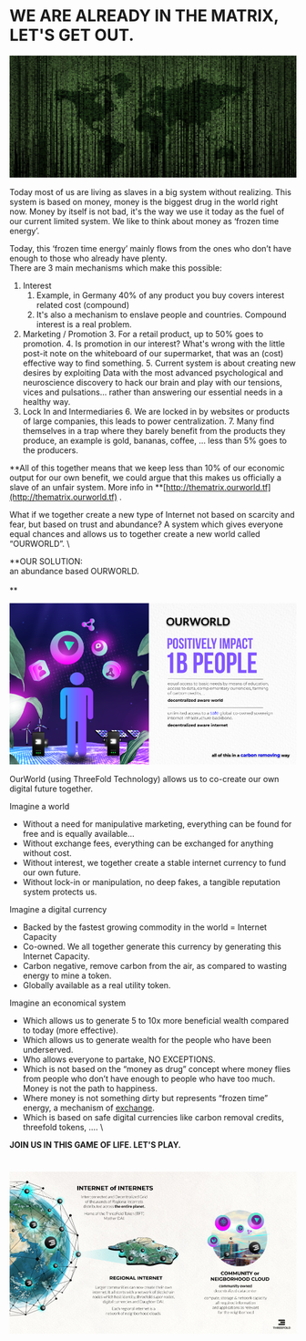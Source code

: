 
# WE ARE ALREADY IN THE MATRIX, LET'S GET OUT.

![alt_text](img/matrix.png "image_tooltip")

Today most of us are living as slaves in a big system without realizing. This system is based on money, money is the biggest drug in the world right now. Money by itself is not bad, it's the way we use it today as the fuel of our current limited system. We like to think about money as ‘frozen time energy’. 

Today, this ‘frozen time energy’ mainly flows from the ones who don’t have enough to those who already have plenty. \
There are 3 main mechanisms which make this possible:



1. Interest
    1. Example, in Germany 40% of any product you buy covers interest related cost (compound)
    2. It's also a mechanism to enslave people and countries. Compound interest is a real problem.
2. Marketing / Promotion 
    3. For a retail product, up to 50% goes to promotion.
    4. Is promotion in our interest? What's wrong with the little post-it note on the whiteboard of our supermarket, that was an (cost) effective way to find something.
    5. Current system is about creating new desires by exploiting Data with the most advanced psychological and neuroscience discovery to hack our brain and play with our tensions, vices and pulsations... rather than answering our essential needs in a healthy way.
3. Lock In and Intermediaries
    6. We are locked in by websites or products of large companies, this leads to power centralization.
    7. Many find themselves in a trap where they barely benefit from the products they produce, an example is gold, bananas, coffee, … less than 5% goes to the producers.

**All of this together means that we keep less than 10% of our economic output for our own benefit, we could argue that this makes us officially a slave of an unfair system. More info in **[http://thematrix.ourworld.tf](http://thematrix.ourworld.tf) .

What if we together create a new type of Internet not based on scarcity and fear, but based on trust and abundance? A system which gives everyone equal chances and allows us to together create a new world called “OURWORLD”. \


**OUR SOLUTION:  \
an abundance based OURWORLD. \
 \
**





![alt_text](img/positive_impact.png "image_tooltip")


OurWorld (using ThreeFold Technology) allows us to co-create our own digital future together.

Imagine a world 



* Without a need for manipulative marketing, everything can be found for free and is equally available…
* Without exchange fees, everything can be exchanged for anything without cost.
* Without interest, we together create a stable internet currency to fund our own future.
* Without lock-in or manipulation, no deep fakes, a tangible reputation system protects us.

Imagine a digital currency



* Backed by the fastest growing commodity in the world = Internet Capacity
* Co-owned. We all together generate this currency by generating this Internet Capacity.
* Carbon negative, remove carbon from the air, as compared to wasting energy to mine a token.
* Globally available as a real utility token.

Imagine an economical system



* Which allows us to generate 5 to 10x more beneficial wealth compared to today (more effective).
* Which allows us to generate wealth for the people who have been underserved.
* Who allows everyone to partake, NO EXCEPTIONS.
* Which is not based on the “money as drug” concept where money flies from people who don’t have enough to people who have too much. Money is not the path to happiness.
* Where money is not something dirty but represents “frozen time” energy, a mechanism of <span style="text-decoration:underline;">exchange</span>.
* Which is based on safe digital currencies like carbon removal credits, threefold tokens, …. \


**JOIN US IN THIS GAME OF LIFE.     LET'S PLAY.**


# 



![alt_text](img/internet_of_internets.png "image_tooltip")

